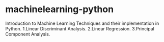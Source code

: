 # machinelearning-python
Introduction to Machine Learning Techniques and their implementation in Python. 
1.Linear Discriminant Analysis.
2.Linear Regression.
3.Principal Component Analysis.
